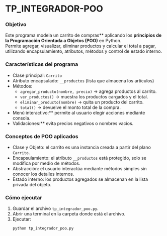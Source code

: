 # TP_INTEGRADOR-POO
### Objetivo
Este programa modela un carrito de compras** aplicando los **principios de la Programación Orientada a Objetos (POO)** en Python.  
Permite agregar, visualizar, eliminar productos y calcular el total a pagar, utilizando encapsulamiento, atributos, métodos y control de estado interno.


### Características del programa
- Clase principal: `Carrito`
- Atributo encapsulado: `__productos` (lista que almacena los artículos)
- Métodos:
  - `agregar_producto(nombre, precio)` → agrega productos al carrito.  
  - `ver_productos()` → muestra los productos cargados y el total.  
  - `eliminar_producto(nombre)` → quita un producto del carrito.  
  - `total()` → devuelve el monto total de la compra.
- Menú interactivo:** permite al usuario elegir acciones mediante consola.
- Validaciones:** evita precios negativos o nombres vacíos.


### Conceptos de POO aplicados
- Clase y Objeto: el carrito es una instancia creada a partir del plano `Carrito`.
- Encapsulamiento: el atributo `__productos` está protegido, solo se modifica por medio de métodos.
- Abstracción: el usuario interactúa mediante métodos simples sin conocer los detalles internos.
- Estado interno: los productos agregados se almacenan en la lista privada del objeto.


### Cómo ejecutar
1. Guardar el archivo `tp_integrador_poo.py`.
2. Abrir una terminal en la carpeta donde está el archivo.
3. Ejecutar:
   ```bash
   python tp_integrador_poo.py
